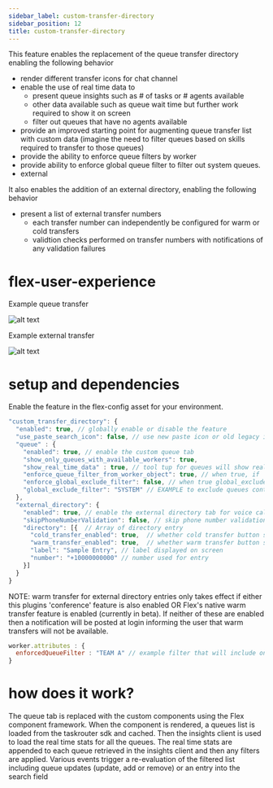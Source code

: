 ```yaml
---
sidebar_label: custom-transfer-directory
sidebar_position: 12
title: custom-transfer-directory
---
```


This feature enables the replacement of the queue transfer directory enabling the following behavior

- render different transfer icons for chat channel
- enable the use of real time data to
  - present queue insights such as # of tasks or # agents available
  - other data available such as queue wait time but further work required to show it on screen
  - filter out queues that have no agents available
- provide an improved starting point for augmenting queue transfer list with custom data (imagine the need to filter queues based on skills required to transfer to those queues)
- provide the ability to enforce queue filters by worker
- provide ability to enforce global queue filter to filter out system queues.
- external

It also enables the addition of an external directory, enabling the following behavior

- present a list of external transfer numbers
  - each transfer number can independently be configured for warm or cold transfers
  - validtion checks performed on transfer numbers with notifications of any validation failures

# flex-user-experience

Example queue transfer

![alt text](/img/f2/custom-transfer-directory/flex-user-experience-queue-transfer.gif)

Example external transfer

![alt text](/img/f2/custom-transfer-directory/flex-user-experience-external-transfer.gif)

# setup and dependencies

Enable the feature in the flex-config asset for your environment.

```javascript
"custom_transfer_directory": {
  "enabled": true, // globally enable or disable the feature
  "use_paste_search_icon": false, // use new paste icon or old legacy icon (recommended to use old icon if mixing with OOTB tabs for consistant look)
  "queue" : {
    "enabled": true, // enable the custom queue tab
    "show_only_queues_with_available_workers": true,
    "show_real_time_data" : true, // tool tup for queues will show real time data instead of queue name
    "enforce_queue_filter_from_worker_object": true, // when true, if `worker.attributes.enforcedQueueFilter` is present, it will be enforced, otherwise ignored
    "enforce_global_exclude_filter": false, // when true global_exclude_filter will be applied to exclude any queues matching the filter
    "global_exclude_filter": "SYSTEM" // EXAMPLE to exclude queues containing the word SYSTEM
  },
  "external_directory": {
    "enabled": true, // enable the external directory tab for voice calls
    "skipPhoneNumberValidation": false, // skip phone number validation
    "directory": [{  // Array of directory entry
      "cold_transfer_enabled": true,  // whether cold transfer button shows for entry
      "warm_transfer_enabled": true,  // whether warm transfer button shows for entry (see further dependencies)
      "label": "Sample Entry", // label displayed on screen
      "number": "+10000000000" // number used for entry
    }]
  }
}
```

NOTE: warm transfer for external directory entries only takes effect if either this plugins 'conference' feature is also enabled OR Flex's native warm transfer feature is enabled (currently in beta). If neither of these are enabled then a notification will be posted at login informing the user that warm transfers will not be available.

```javascript
worker.attributes : {
  enforcedQueueFilter : "TEAM A" // example filter that will include only queues with TEAM A in the name
}
```

# how does it work?

The queue tab is replaced with the custom components using the Flex component framework. When the component is rendered, a queues list is loaded from the taskrouter sdk and cached. Then the insights client is used to load the real time stats for all the queues. The real time stats are appended to each queue retrieved in the insights client and then any filters are applied. Various events trigger a re-evaluation of the filtered list including queue updates (update, add or remove) or an entry into the search field
